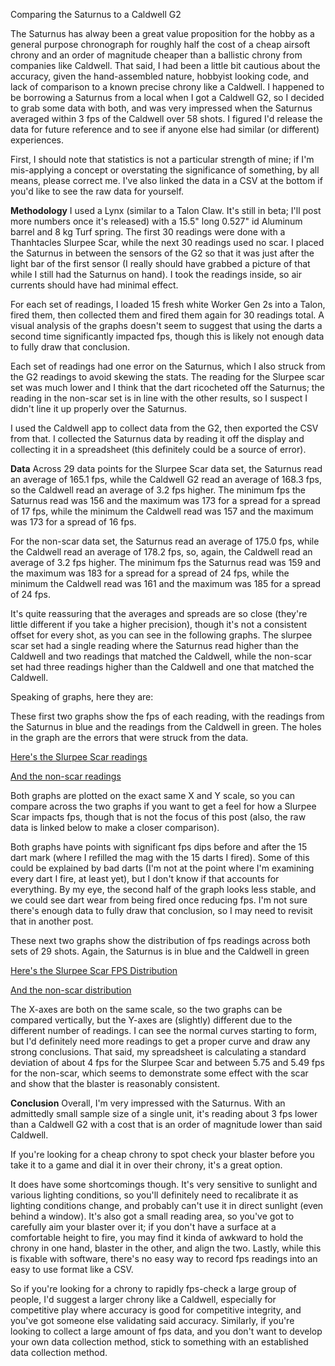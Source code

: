 Comparing the Saturnus to a Caldwell G2

The Saturnus has alway been a great value proposition for the hobby as a general purpose chronograph for roughly half the cost of a cheap airsoft chrony and an order of magnitude cheaper than a ballistic chrony from companies like Caldwell. That said, I had been a little bit cautious about the accuracy, given the hand-assembled nature, hobbyist looking code, and lack of comparison to a known precise chrony like a Caldwell. I happened to be borrowing a Saturnus from a local when I got a Caldwell G2, so I decided to grab some data with both, and was very impressed when the Saturnus averaged within 3 fps of the Caldwell over 58 shots. I figured I'd release the data for future reference and to see if anyone else had similar (or different) experiences.

First, I should note that statistics is not a particular strength of mine; if I'm mis-applying a concept or overstating the significance of something, by all means, please correct me. I've also linked the data in a CSV at the bottom if you'd like to see the raw data for yourself.

**Methodology**
I used a Lynx (similar to a Talon Claw. It's still in beta; I'll post more numbers once it's released) with a 15.5" long 0.527" id Aluminum barrel and 8 kg Turf spring. The first 30 readings were done with a Thanhtacles Slurpee Scar, while the next 30 readings used no scar. I placed the Saturnus in between the sensors of the G2 so that it was just after the light bar of the first sensor (I really should have grabbed a picture of that while I still had the Saturnus on hand). I took the readings inside, so air currents should have had minimal effect.

For each set of readings, I loaded 15 fresh white Worker Gen 2s into a Talon, fired them, then collected them and fired them again for 30 readings total. A visual analysis of the graphs doesn't seem to suggest that using the darts a second time significantly impacted fps, though this is likely not enough data to fully draw that conclusion.

Each set of readings had one error on the Saturnus, which I also struck from the G2 readings to avoid skewing the stats. The reading for the Slurpee scar set was much lower and I think that the dart ricocheted off the Saturnus; the reading in the non-scar set is in line with the other results, so I suspect I didn't line it up properly over the Saturnus.

I used the Caldwell app to collect data from the G2, then exported the CSV from that. I collected the Saturnus data by reading it off the display and collecting it in a spreadsheet (this definitely could be a source of error).

**Data**
Across 29 data points for the Slurpee Scar data set, the Saturnus read an average of 165.1 fps, while the Caldwell G2 read an average of 168.3 fps, so the Caldwell read an average of 3.2 fps higher. The minimum fps the Saturnus read was 156 and the maximum was 173 for a spread for a spread of 17 fps, while the minimum the Caldwell read was 157 and the maximum was 173 for a spread of 16 fps.

For the non-scar data set, the Saturnus read an average of 175.0 fps, while the Caldwell read an average of 178.2 fps, so, again, the Caldwell read an average of 3.2 fps higher. The minimum fps the Saturnus read was 159 and the maximum was 183 for a spread for a spread of 24 fps, while the minimum the Caldwell read was 161 and the maximum was 185 for a spread of 24 fps.

It's quite reassuring that the averages and spreads are so close (they're little different if you take a higher precision), though it's not a consistent offset for every shot, as you can see in the following graphs. The slurpee scar set had a single reading where the Saturnus read higher than the Caldwell and two readings that matched the Caldwell, while the non-scar set had three readings higher than the Caldwell and one that matched the Caldwell.

Speaking of graphs, here they are:

These first two graphs show the fps of each reading, with the readings from the Saturnus in blue and the readings from the Caldwell in green. The holes in the graph are the errors that were struck from the data.

[Here's the Slurpee Scar readings](https://github.com/Daehder/DaehdersChronyData/blob/master/ComparingSaturnusAndCaldwellG2/SaturnusVsCaldwellG2SlurpeeScarReadings.png?raw=true)

[And the non-scar readings](https://github.com/Daehder/DaehdersChronyData/blob/master/ComparingSaturnusAndCaldwellG2/SaturnusVsCaldwellG2NoScarReadings.png?raw=true)

Both graphs are plotted on the exact same X and Y scale, so you can compare across the two graphs if you want to get a feel for how a Slurpee Scar impacts fps, though that is not the focus of this post (also, the raw data is linked below to make a closer comparison).

Both graphs have points with significant fps dips before and after the 15 dart mark (where I refilled the mag with the 15 darts I fired).
Some of this could be explained by bad darts (I'm not at the point where I'm examining every dart I fire, at least yet), but I don't know if that accounts for everything.
By my eye, the second half of the graph looks less stable, and we could see dart wear from being fired once reducing fps.
I'm not sure there's enough data to fully draw that conclusion, so I may need to revisit that in another post.

These next two graphs show the distribution of fps readings across both sets of 29 shots. Again, the Saturnus is in blue and the Caldwell in green

[Here's the Slurpee Scar FPS Distribution](https://github.com/Daehder/DaehdersChronyData/blob/master/ComparingSaturnusAndCaldwellG2/SaturnusVsCaldwellG2NoScarReadings.png?raw=true)

[And the non-scar distribution](https://github.com/Daehder/DaehdersChronyData/blob/master/ComparingSaturnusAndCaldwellG2/SaturnusVsCaldwellG2NoScarDistributions.png?raw=true)

The X-axes are both on the same scale, so the two graphs can be compared vertically, but the Y-axes are (slightly) different due to the different number of readings.
I can see the normal curves starting to form, but I'd definitely need more readings to get a proper curve and draw any strong conclusions.
That said, my spreadsheet is calculating a standard deviation of about 4 fps for the Slurpee Scar and between 5.75 and 5.49 fps for the non-scar, which seems to demonstrate some effect with the scar and show that the blaster is reasonably consistent.

**Conclusion**
Overall, I'm very impressed with the Saturnus. With an admittedly small sample size of a single unit, it's reading about 3 fps lower than a Caldwell G2 with a cost that is an order of magnitude lower than said Caldwell.

If you're looking for a cheap chrony to spot check your blaster before you take it to a game and dial it in over their chrony, it's a great option.

It does have some shortcomings though.
It's very sensitive to sunlight and various lighting conditions, so you'll definitely need to recalibrate it as lighting conditions change, and probably can't use it in direct sunlight (even behind a window).
It's also got a small reading area, so you've got to carefully aim your blaster over it; if you don't have a surface at a comfortable height to fire, you may find it kinda of awkward to hold the chrony in one hand, blaster in the other, and align the two.
Lastly, while this is fixable with software, there's no easy way to record fps readings into an easy to use format like a CSV.

So if you're looking for a chrony to rapidly fps-check a large group of people, I'd suggest a larger chrony like a Caldwell, especially for competitive play where accuracy is good for competitive integrity, and you've got someone else validating said accuracy.
Similarly, if you're looking to collect a large amount of fps data, and you don't want to develop your own data collection method, stick to something with an established data collection method.
